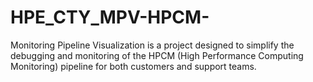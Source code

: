 # HPE_CTY_MPV-HPCM-
Monitoring Pipeline Visualization is a project designed to simplify the debugging and monitoring of the HPCM (High Performance Computing Monitoring) pipeline for both customers and support teams.
